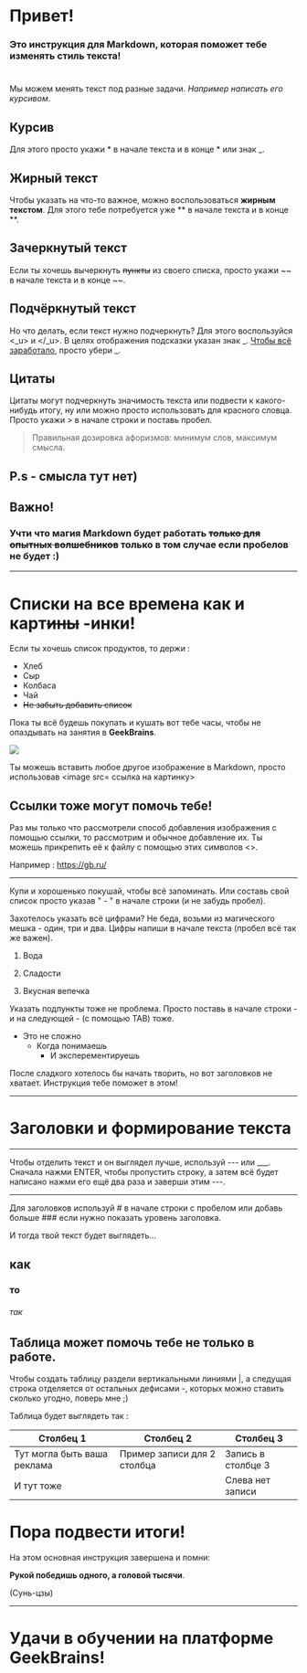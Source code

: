 # Привет! 
### **Это инструкция для Markdown, которая поможет тебе изменять стиль текста!**
#
Мы можем менять текст под разные задачи. *Например написать его курсивом*.

## Курсив ##

Для этого просто укажи * в начале текста и в конце * или знак _.

## Жирный текст

Чтобы указать на что-то важное, можно воспользоваться **жирным текстом**. Для этого тебе потребуется уже ** в начале текста и в конце **.

## Зачеркнутый текст

Если ты хочешь вычеркнуть ~~пункты~~ из своего списка, просто укажи ~~ в начале текста и в конце ~~.

## Подчёркнутый текст

Но что делать, если текст нужно подчеркнуть? Для этого воспользуйся <_u> и </_u>. В целях отображения подсказки указан знак _. <u>Чтобы всё заработало</u>, просто убери _.

## Цитаты
Цитаты могут подчеркнуть значимость текста или подвести к какого-нибудь итогу, ну или можно просто использовать для красного словца. Просто укажи > в начале строки и поставь пробел.
> Правильная дозировка афоризмов: минимум слов, максимум смысла.

**P.s - смысла тут нет)**
---
## Важно!
### Учти что магия Markdown будет работать ~~только для опытных волшебников~~ только в том случае если пробелов не будет :)
---
# Списки на все времена как и карт~~ины~~ -инки!

Если ты хочешь список продуктов, то держи :
- Хлеб
- Сыр
- Колбаса
- Чай
- ~~Не забыть добавить список~~

Пока ты всё будешь покупать и кушать вот тебе часы, чтобы не опаздывать на занятия в **GeekBrains**.

<image src="https://drasler.ru/wp-content/uploads/2021/04/%D0%9A%D1%80%D0%B0%D1%81%D0%B8%D0%B2%D1%8B%D0%B5-%D1%80%D0%B8%D1%81%D1%83%D0%BD%D0%BA%D0%B8-%D1%87%D0%B0%D1%81%D0%BE%D0%B2-%D0%BA%D0%B0%D1%80%D0%B0%D0%BD%D0%B4%D0%B0%D1%88%D0%BE%D0%BC_03.jpg">

Ты можешь вставить любое другое изображение в Markdown, просто использовав <image src= ссылка на картинку>

## Cсылки тоже могут помочь тебе!

Раз мы только что рассмотрели способ добавления изображения с помощью ссылки, то рассмотрим и обычное добавление их. Ты можешь прикрепить её к файлу с помощью этих символов <>.

Например : <https://gb.ru/>

--- 
Купи и хорошенько покушай, чтобы всё запоминать. Или составь свой список просто указав " - " в начале строки (и не забудь пробел).

Захотелось указать всё цифрами? Не беда, возьми из магического мешка - один, три и два. Цифры напиши в начале текста (пробел всё так же важен).

1. Вода

2. Сладости

3. Вкусная вепечка

Указать подпункты тоже не проблема. Просто поставь в начале строки - и на следующей - (с помощью TAB) тоже.

- Это не сложно
    - Когда понимаешь
        - И эксперементируешь

После сладкого хотелось бы начать творить, но вот заголовков не хватает. Инструкция тебе поможет в этом!

---
# Заголовки и формирование текста

---
Чтобы отделить текст и он выглядел лучше, используй --- или ___. Сначала нажми ENTER, чтобы пропустить строку, а затем всё будет написано нажми его ещё два раза и заверши этим ---.

---

Для заголовков используй # в начале строки с пробелом или добавь больше ### если нужно показать уровень заголовка.

И тогда твой текст будет выглядеть...
## как
### то
###### так

## Таблица может помочь тебе не только в работе.
Чтобы создать таблицу раздели вертикальными линиями |, а следущая строка отделяется от остальных дефисами -, которых можно ставить сколько угодно, поверь мне ;) 

Таблица будет выглядеть так :

|Столбец 1|Столбец 2|Столбец 3|
|-|--------|---|
|Тут могла быть ваша реклама|Пример записи для  2 столбца|Запись в столбце 3|
|И тут тоже| |Слева нет записи|


# Пора подвести итоги!
На этом основная инструкция завершена и помни:

**Рукой победишь одного, а головой тысячи**. 

(Сунь-цзы)

---


# Удачи в обучении на платформе **GeekBrains**!

